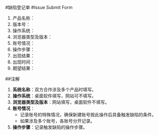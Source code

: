 #缺陷登记单
#Issue Submit Form 

1. 产品名称：
1. 版本号：
1. 操作系统：
1. 浏览器类型及版本：
1. 账号情况：
1. 操作步骤：
1. 出现结果：
1. 出现时间：
1. 期望结果：

##注解
1. **系统名称**：双方合作涉及多个产品时填写。
1. **操作系统**：桌面软件填写，网站可不填写。
1. **浏览器类型及版本**：网站填写，桌面软件不填写。
1. **账号情况**：
	- 记录账号的特殊情况，确保新建账号按此操作后具备触发缺陷的条件。
	- 如果涉及多个账号，各账号分开记录。
1. **操作步骤**：记录触发缺陷的操作步骤。